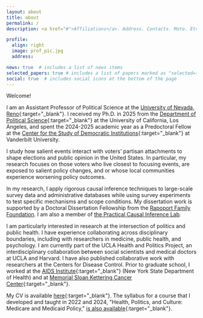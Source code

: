 ```yaml
---
layout: about
title: about
permalink: /
description: <a href="#">Affiliations</a>. Address. Contacts. Moto. Etc.

profile:
  align: right
  image: prof_pic.jpg
  address:

news: true  # includes a list of news items
selected_papers: true # includes a list of papers marked as "selected={true}"
social: true  # includes social icons at the bottom of the page
---
```


Welcome! 

I am an Assistant Professor of Political Science at the [University of Nevada, Reno](https://www.unr.edu/political-science){:target="_blank"}. I received my Ph.D. in 2025 from the [Department of Political Science](https://polisci.ucla.edu/){:target="_blank"} at the University of California, Los Angeles, and spent the 2024-2025 academic year as a Predoctoral Fellow at the [Center for the Study of Democratic Institutions](https://www.vanderbilt.edu/csdi/){:target="_blank"} at Vanderbilt University.  

I study how salient events interact with voters’ partisan attachments to shape elections and public opinion in the United States. In particular, my research focuses on those voters who live closest to focusing events, are exposed to salient policy changes, and or whose local communities experience worsening policy outcomes. 

In my research, I apply rigorous causal inference techniques to large-scale survey data and administrative databases while using survey experiments to test specific mechanisms and scope conditions. My dissertation work is supported by a Doctoral Dissertation Fellowship from the [Rapoport Family Foundation](https://www.rapoportfamilyfoundation.com). I am also a member of [the Practical Causal Inference  Lab](https://www.practicallycausal.com).

I am particularly interested in research at the intersection of politics and public health. I have experience collaborating across disciplinary boundaries, including with researchers in medicine, public health, and psychology. I am currently part of the UCLA Health and Politics Project, an interdisciplinary collaboration between social scientists and medical doctors at UCLA and Harvard. I have also published collaborative work with researchers at the Centers for Disease Control. Prior to graduate school, I worked at the [AIDS Institute](https://www.health.ny.gov/diseases/aids/){:target="_blank"} (New York State Department of Health) and at [Memorial Sloan Kettering Cancer Center](https://www.mskcc.org/){:target="_blank"}.

My CV is available [here](/assets/pdf/baxter_king_cv.pdf){:target="_blank"}. The syllabus for a course that I developed and  taught in 2022 and 2024, "Health, Politics, and Culture: Medicare and Medicaid Policy," [is also available](/assets/pdf/medicare_and_medicaid_syllabus.pdf){:target="_blank"}.

